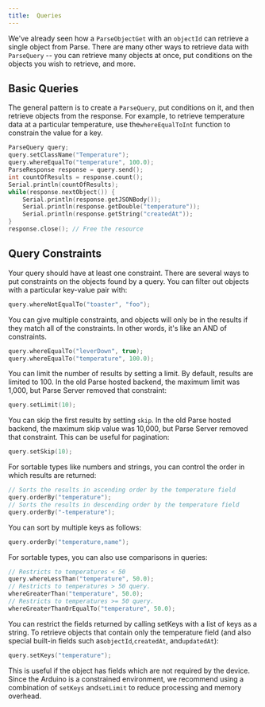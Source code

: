 ```yaml
---
title:  Queries
---
```


We've already seen how a `ParseObjectGet` with an `objectId` can retrieve a single object from Parse. There are many other ways to retrieve data with `ParseQuery` -- you can retrieve many objects at once, put conditions on the objects you wish to retrieve, and more.

## Basic Queries

The general pattern is to create a `ParseQuery`, put conditions on it, and then retrieve objects from the response. For example, to retrieve temperature data at a particular temperature, use the`whereEqualToInt` function to constrain the value for a key.

```cpp
ParseQuery query;
query.setClassName("Temperature");
query.whereEqualTo("temperature", 100.0);
ParseResponse response = query.send();
int countOfResults = response.count();
Serial.println(countOfResults);
while(response.nextObject()) {
	Serial.println(response.getJSONBody());
	Serial.println(response.getDouble("temperature"));
	Serial.println(response.getString("createdAt"));
}
response.close(); // Free the resource
```

## Query Constraints

Your query should have at least one constraint. There are several ways to put constraints on the objects found by a query. You can filter out objects with a particular key-value pair with:

```cpp
query.whereNotEqualTo("toaster", "foo");
```

You can give multiple constraints, and objects will only be in the results if they match all of the constraints. In other words, it's like an AND of constraints.

```cpp
query.whereEqualTo("leverDown", true);
query.whereEqualTo("temperature", 100.0);
```

You can limit the number of results by setting a limit. By default, results are limited to 100. In the old Parse hosted backend, the maximum limit was 1,000, but Parse Server removed that constraint:

```cpp
query.setLimit(10);
```

You can skip the first results by setting `skip`. In the old Parse hosted backend, the maximum skip value was 10,000, but Parse Server removed that constraint. This can be useful for pagination:

```cpp
query.setSkip(10);
```

For sortable types like numbers and strings, you can control the order in which results are returned:

```cpp
// Sorts the results in ascending order by the temperature field
query.orderBy("temperature");
// Sorts the results in descending order by the temperature field
query.orderBy("-temperature");
```

You can sort by multiple keys as follows:

```cpp
query.orderBy("temperature,name");
```

For sortable types, you can also use comparisons in queries:

```cpp
// Restricts to temperatures < 50
query.whereLessThan("temperature", 50.0);
// Restricts to temperatures > 50 query.
whereGreaterThan("temperature", 50.0);
// Restricts to temperatures >= 50 query.
whereGreaterThanOrEqualTo("temperature", 50.0);
```

You can restrict the fields returned by calling setKeys with a list of keys as a string. To retrieve objects that contain only the temperature field (and also special built-in fields such as`objectId`,`createdAt`, and`updatedAt`):

```cpp
query.setKeys("temperature");
```

This is useful if the object has fields which are not required by the device. Since the Arduino is a constrained environment, we recommend using a combination of `setKeys` and`setLimit` to reduce processing and memory overhead.
